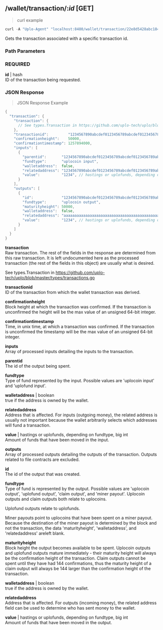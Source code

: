 ## /wallet/transaction/:*id* [GET]
> curl example

```go
curl -A "Uplo-Agent" "localhost:8480/wallet/transaction/22e8d5428abc184302697929f332fa0377ace60d405c39dd23c0327dc694fae7"
```

Gets the transaction associated with a specific transaction id.

### Path Parameters
### REQUIRED
**id** | hash  
ID of the transaction being requested.

### JSON Response
> JSON Response Example

```go
{
  "transaction": {
    "transaction": {
      // See types.Transaction in https://github.com/uplo-tech/uplo/blob/master/types/transactions.go
    },
    "transactionid":         "1234567890abcdef0123456789abcdef0123456789abcdef0123456789abcdef",
    "confirmationheight":    50000,
    "confirmationtimestamp": 1257894000,
    "inputs": [
      {
        "parentid":       "1234567890abcdef0123456789abcdef0123456789abcdef0123456789abcdef",
        "fundtype":       "uplocoin input",
        "walletaddress":  false,
        "relatedaddress": "1234567890abcdef0123456789abcdef0123456789abcdef0123456789abcdef0123456789ab",
        "value":          "1234", // hastings or uplofunds, depending on fundtype, big int
      }
    ],
    "outputs": [
      {
        "id":             "1234567890abcdef0123456789abcdef0123456789abcdef0123456789abcdef",
        "fundtype":       "uplocoin output",
        "maturityheight": 50000,
        "walletaddress":  false,
        "relatedaddress": "aaaaaaaaaaaaaaaaaaaaaaaaaaaaaaaaaaaaaaaaaaaaaaaaaaaaaaaaaaaaaaaaaaaaaaaaaaaa",
        "value":          "1234", // hastings or uplofunds, depending on fundtype, big int
      }
    ]
  }
}
```
**transaction**  
Raw transaction. The rest of the fields in the response are determined from this
raw transaction. It is left undocumented here as the processed transaction (the
rest of the fields in this object) are usually what is desired.

See types.Transaction in
https://github.com/uplo-tech/uplo/blob/master/types/transactions.go

**transactionid**  
ID of the transaction from which the wallet transaction was derived.

**confirmationheight**  
Block height at which the transaction was confirmed. If the transaction is
unconfirmed the height will be the max value of an unsigned 64-bit integer.

**confirmationtimestamp**  
Time, in unix time, at which a transaction was confirmed. If the transaction is
unconfirmed the timestamp will be the max value of an unsigned 64-bit integer.

**inputs**  
Array of processed inputs detailing the inputs to the transaction.

**parentid**  
The id of the output being spent.

**fundtype**  
Type of fund represented by the input. Possible values are 'uplocoin input' and
'uplofund input'.

**walletaddress** | boolean  
true if the address is owned by the wallet.

**relatedaddress**  
Address that is affected. For inputs (outgoing money), the related address is
usually not important because the wallet arbitrarily selects which addresses
will fund a transaction.

**value** | hastings or uplofunds, depending on fundtype, big int  
Amount of funds that have been moved in the input.

**outputs**  
Array of processed outputs detailing the outputs of the transaction. Outputs
related to file contracts are excluded.

**id**  
The id of the output that was created.

**fundtype**  
Type of fund is represented by the output. Possible values are 'uplocoin output',
'uplofund output', 'claim output', and 'miner payout'. Uplocoin outputs and claim
outputs both relate to uplocoins.

Uplofund outputs relate to uplofunds.

Miner payouts point to uplocoins that have been spent on a miner payout. Because
the destination of the miner payout is determined by the block and not the
transaction, the data 'maturityheight', 'walletaddress', and 'relatedaddress'
areleft blank.

**maturityheight**  
Block height the output becomes available to be spent. Uplocoin outputs and
uplofund outputs mature immediately - their maturity height will always be the
confirmation height of the transaction. Claim outputs cannot be spent until they
have had 144 confirmations, thus the maturity height of a claim output will
always be 144 larger than the confirmation height of the transaction.

**walletaddress** | boolean  
true if the address is owned by the wallet.

**relatedaddress**  
Address that is affected. For outputs (incoming money), the related address
field can be used to determine who has sent money to the wallet.

**value** | hastings or uplofunds, depending on fundtype, big int  
Amount of funds that have been moved in the output.  